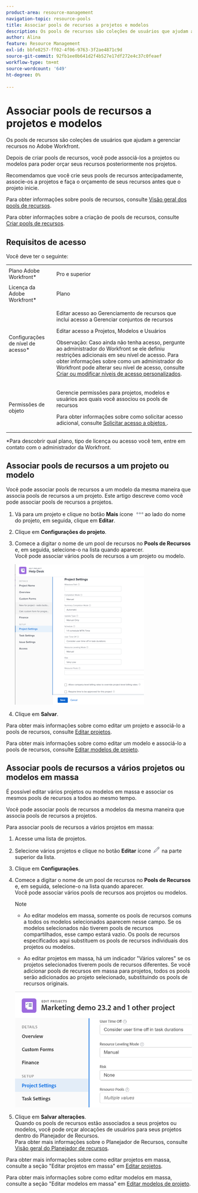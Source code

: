 ```yaml
---
product-area: resource-management
navigation-topic: resource-pools
title: Associar pools de recursos a projetos e modelos
description: Os pools de recursos são coleções de usuários que ajudam a gerenciar recursos no Adobe Workfront.
author: Alina
feature: Resource Management
exl-id: bbfe8257-ff02-4f06-9763-3f2ae4871c9d
source-git-commit: 92fb1ee0b641d2f4b527e17df272e4c37c0feaef
workflow-type: tm+mt
source-wordcount: '649'
ht-degree: 0%

---
```


# Associar pools de recursos a projetos e modelos


<!-- drafted for bulk editing projects: keep this in yellow till this releases to ALL customers - May 1, 2023

Also - take out all the references to Preview and Prod at prod final
-->

<!--<span class="preview">The highlighted information on this page refers to functionality not yet generally available. It is available for all customers in the Preview environment and for a select group of customers in the Production environment.</span>-->


<!--
<p>The sections about how to add resource pools to templates, projects are duplicated from the articles listed in those sections (Editing Projects, Creating a Template, etc).</p>
<p>***I decided to keep these steps here, though, because it's hard to parse through those much lunger articles for just updating this one field.)</p>
-->

Os pools de recursos são coleções de usuários que ajudam a gerenciar recursos no Adobe Workfront.

Depois de criar pools de recursos, você pode associá-los a projetos ou modelos para poder orçar seus recursos posteriormente nos projetos.

Recomendamos que você crie seus pools de recursos antecipadamente, associe-os a projetos e faça o orçamento de seus recursos antes que o projeto inicie.

Para obter informações sobre pools de recursos, consulte [Visão geral dos pools de recursos](../../../resource-mgmt/resource-planning/resource-pools/work-with-resource-pools.md).

Para obter informações sobre a criação de pools de recursos, consulte [Criar pools de recursos](../../../resource-mgmt/resource-planning/resource-pools/create-resource-pools.md).

## Requisitos de acesso

Você deve ter o seguinte:

<table style="table-layout:auto"> 
 <col> 
 <col> 
 <tbody> 
  <tr> 
   <td role="rowheader">Plano Adobe Workfront*</td> 
   <td> <p>Pro e superior</p> </td> 
  </tr> 
  <tr> 
   <td role="rowheader">Licença da Adobe Workfront*</td> 
   <td> <p>Plano </p> </td> 
  </tr> 
  <tr> 
   <td role="rowheader">Configurações de nível de acesso*</td> 
   <td> <p>Editar acesso ao Gerenciamento de recursos que inclui acesso a Gerenciar conjuntos de recursos</p> <p>Editar acesso a Projetos, Modelos e Usuários</p> <p>Observação: Caso ainda não tenha acesso, pergunte ao administrador do Workfront se ele definiu restrições adicionais em seu nível de acesso. Para obter informações sobre como um administrador do Workfront pode alterar seu nível de acesso, consulte <a href="../../../administration-and-setup/add-users/configure-and-grant-access/create-modify-access-levels.md" class="MCXref xref">Criar ou modificar níveis de acesso personalizados</a>.</p> </td> 
  </tr> 
  <tr data-mc-conditions=""> 
   <td role="rowheader">Permissões de objeto</td> 
   <td> <p>Gerencie permissões para projetos, modelos e usuários aos quais você associou os pools de recursos</p> <p>Para obter informações sobre como solicitar acesso adicional, consulte <a href="../../../workfront-basics/grant-and-request-access-to-objects/request-access.md" class="MCXref xref">Solicitar acesso a objetos </a>.</p> </td> 
  </tr> 
 </tbody> 
</table>

&#42;Para descobrir qual plano, tipo de licença ou acesso você tem, entre em contato com o administrador da Workfront.

## Associar pools de recursos a um projeto ou modelo

Você pode associar pools de recursos a um modelo da mesma maneira que associa pools de recursos a um projeto. Este artigo descreve como você pode associar pools de recursos a projetos.

1. Vá para um projeto e clique no botão **Mais** ícone ![](assets/more-icon.png)ao lado do nome do projeto, em seguida, clique em **Editar**.

1. Clique em **Configurações do projeto**.

1. Comece a digitar o nome de um pool de recursos no **Pools de Recursos** e, em seguida, selecione-o na lista quando aparecer.\
   Você pode associar vários pools de recursos a um projeto ou modelo.

   ![](assets/nwe-project-settings-in-edit-project-box-350x380.png)

1. Clique em **Salvar**.

Para obter mais informações sobre como editar um projeto e associá-lo a pools de recursos, consulte [Editar projetos](../../../manage-work/projects/manage-projects/edit-projects.md).

Para obter mais informações sobre como editar um modelo e associá-lo a pools de recursos, consulte [Editar modelos de projeto](../../../manage-work/projects/create-and-manage-templates/edit-templates.md).

## Associar pools de recursos a vários projetos ou modelos em massa

É possível editar vários projetos ou modelos em massa e associar os mesmos pools de recursos a todos ao mesmo tempo.

Você pode associar pools de recursos a modelos da mesma maneira que associa pools de recursos a projetos.

Para associar pools de recursos a vários projetos em massa:

1. Acesse uma lista de projetos.
1. Selecione vários projetos e clique no botão **Editar** ícone ![](assets/edit-icon.png) na parte superior da lista.

1. Clique em **Configurações**.
1. Comece a digitar o nome de um pool de recursos no **Pools de Recursos** e, em seguida, selecione-o na lista quando aparecer.\
   Você pode associar vários pools de recursos aos projetos ou modelos.

   >[!NOTE]
   >
   >* Ao editar modelos em massa, somente os pools de recursos comuns a todos os modelos selecionados aparecem nesse campo. Se os modelos selecionados não tiverem pools de recursos compartilhados, esse campo estará vazio. Os pools de recursos especificados aqui substituem os pools de recursos individuais dos projetos ou modelos.
   >
   >* Ao editar projetos em massa, há um indicador &quot;Vários valores&quot; se os projetos selecionados tiverem pools de recursos diferentes. Se você adicionar pools de recursos em massa para projetos, todos os pools serão adicionados ao projeto selecionado, substituindo os pools de recursos originais.</span>


   <span class="preview">![add_resource_pools_to_multiple_projects.png](assets/add-resource-pools-to-multiple-projects-350x358.png)</span>

1. Clique em **Salvar alterações**.\
   Quando os pools de recursos estão associados a seus projetos ou modelos, você pode orçar alocações de usuários para seus projetos dentro do Planejador de Recursos.\
   Para obter mais informações sobre o Planejador de Recursos, consulte [Visão geral do Planejador de recursos](../../../resource-mgmt/resource-planning/get-started-resource-planner.md).

Para obter mais informações sobre como editar projetos em massa, consulte a seção &quot;Editar projetos em massa&quot; em [Editar projetos](../../../manage-work/projects/manage-projects/edit-projects.md).

Para obter mais informações sobre como editar modelos em massa, consulte a seção &quot;Editar modelos em massa&quot; em [Editar modelos de projeto](../../../manage-work/projects/create-and-manage-templates/edit-templates.md).
